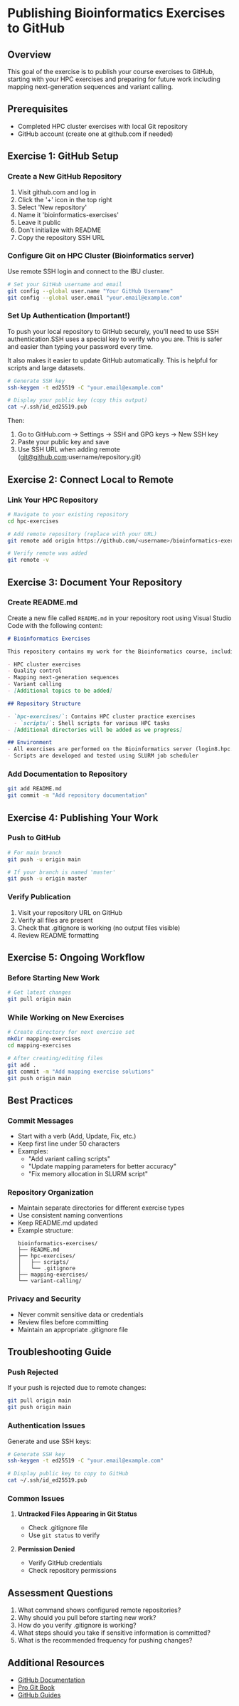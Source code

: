 # Publishing Bioinformatics Exercises to GitHub

## Overview
This goal of the exercise is to publish your course exercises to GitHub, starting with your HPC exercises and preparing for future work including mapping next-generation sequences and variant calling.

## Prerequisites
* Completed HPC cluster exercises with local Git repository
* GitHub account (create one at github.com if needed)

## Exercise 1: GitHub Setup

### Create a New GitHub Repository
1. Visit github.com and log in
2. Click the '+' icon in the top right
3. Select 'New repository'
4. Name it 'bioinformatics-exercises'
5. Leave it public
6. Don't initialize with README
7. Copy the repository SSH URL

### Configure Git on HPC Cluster (Bioinformatics server)
Use remote SSH login and connect to the IBU cluster.
```bash
# Set your GitHub username and email
git config --global user.name "Your GitHub Username"
git config --global user.email "your.email@example.com"
```
### Set Up Authentication (Important!)
To push your local repository to GitHub securely, you’ll need to use SSH authentication.SSH uses a special key to verify who you are. This is safer and easier than typing your password every time.

It also makes it easier to update GitHub automatically. This is helpful for scripts and large datasets. 

```bash
# Generate SSH key
ssh-keygen -t ed25519 -C "your.email@example.com"

# Display your public key (copy this output)
cat ~/.ssh/id_ed25519.pub
```
Then:
1. Go to GitHub.com → Settings → SSH and GPG keys → New SSH key
2. Paste your public key and save
3. Use SSH URL when adding remote (git@github.com:username/repository.git)

## Exercise 2: Connect Local to Remote

### Link Your HPC Repository
```bash
# Navigate to your existing repository
cd hpc-exercises

# Add remote repository (replace with your URL)
git remote add origin https://github.com/<username>/bioinformatics-exercises.git

# Verify remote was added
git remote -v
```

## Exercise 3: Document Your Repository

### Create README.md
Create a new file called `README.md` in your repository root using Visual Studio Code with the following content:

```markdown
# Bioinformatics Exercises

This repository contains my work for the Bioinformatics course, including:

- HPC cluster exercises
- Quality control
- Mapping next-generation sequences
- Variant calling
- [Additional topics to be added]

## Repository Structure

- `hpc-exercises/`: Contains HPC cluster practice exercises
  - `scripts/`: Shell scripts for various HPC tasks
- [Additional directories will be added as we progress]

## Environment
- All exercises are performed on the Bioinformatics server (login8.hpc.binf.unibe.ch)
- Scripts are developed and tested using SLURM job scheduler
```

### Add Documentation to Repository
```bash
git add README.md
git commit -m "Add repository documentation"
```

## Exercise 4: Publishing Your Work

### Push to GitHub
```bash
# For main branch
git push -u origin main

# If your branch is named 'master'
git push -u origin master
```

### Verify Publication
1. Visit your repository URL on GitHub
2. Verify all files are present
3. Check that .gitignore is working (no output files visible)
4. Review README formatting

## Exercise 5: Ongoing Workflow

### Before Starting New Work
```bash
# Get latest changes
git pull origin main
```

### While Working on New Exercises
```bash
# Create directory for next exercise set
mkdir mapping-exercises
cd mapping-exercises

# After creating/editing files
git add .
git commit -m "Add mapping exercise solutions"
git push origin main
```

## Best Practices

### Commit Messages
* Start with a verb (Add, Update, Fix, etc.)
* Keep first line under 50 characters
* Examples:
  * "Add variant calling scripts"
  * "Update mapping parameters for better accuracy"
  * "Fix memory allocation in SLURM script"

### Repository Organization
* Maintain separate directories for different exercise types
* Use consistent naming conventions
* Keep README.md updated
* Example structure:
  ```
  bioinformatics-exercises/
  ├── README.md
  ├── hpc-exercises/
  │   ├── scripts/
  │   └── .gitignore
  ├── mapping-exercises/
  └── variant-calling/
  ```

### Privacy and Security
* Never commit sensitive data or credentials
* Review files before committing
* Maintain an appropriate .gitignore file

## Troubleshooting Guide

### Push Rejected
If your push is rejected due to remote changes:
```bash
git pull origin main
git push origin main
```

### Authentication Issues
Generate and use SSH keys:
```bash
# Generate SSH key
ssh-keygen -t ed25519 -C "your.email@example.com"

# Display public key to copy to GitHub
cat ~/.ssh/id_ed25519.pub
```

### Common Issues
1. **Untracked Files Appearing in Git Status**
   * Check .gitignore file
   * Use `git status` to verify
   
2. **Permission Denied**
   * Verify GitHub credentials
   * Check repository permissions

## Assessment Questions

1. What command shows configured remote repositories?
2. Why should you pull before starting new work?
3. How do you verify .gitignore is working?
4. What steps should you take if sensitive information is committed?
5. What is the recommended frequency for pushing changes?

## Additional Resources

* [GitHub Documentation](https://docs.github.com)
* [Pro Git Book](https://git-scm.com/book/en/v2)
* [GitHub Guides](https://guides.github.com)